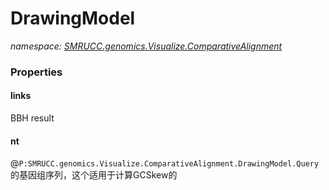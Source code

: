 ﻿# DrawingModel
_namespace: [SMRUCC.genomics.Visualize.ComparativeAlignment](./index.md)_






### Properties

#### links
BBH result
#### nt
@``P:SMRUCC.genomics.Visualize.ComparativeAlignment.DrawingModel.Query``的基因组序列，这个适用于计算GCSkew的
